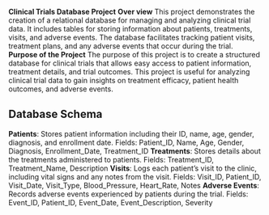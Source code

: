 **Clinical Trials Database Project**
**Over view**
This project demonstrates the creation of a relational database for managing and analyzing clinical trial data. It includes tables for storing information about patients, treatments, visits, and adverse events. The database facilitates tracking patient visits, treatment plans, and any adverse events that occur during the trial.
**Purpose of the Project**
The purpose of this project is to create a structured database for clinical trials that allows easy access to patient information, treatment details, and trial outcomes. This project is useful for analyzing clinical trial data to gain insights on treatment efficacy, patient health outcomes, and adverse events.

## Database Schema

**Patients**: Stores patient information including their ID, name, age, gender, diagnosis, and enrollment date.
              Fields: Patient_ID, Name, Age, Gender, Diagnosis, Enrollment_Date, Treatment_ID
**Treatments**: Stores details about the treatments administered to patients.
                Fields: Treatment_ID, Treatment_Name, Description
**Visits**: Logs each patient’s visit to the clinic, including vital signs and any notes from the visit.
            Fields: Visit_ID, Patient_ID, Visit_Date, Visit_Type, Blood_Pressure, Heart_Rate, Notes
**Adverse Events**: Records adverse events experienced by patients during the trial.
                    Fields: Event_ID, Patient_ID, Event_Date, Event_Description, Severity
                  
                  




